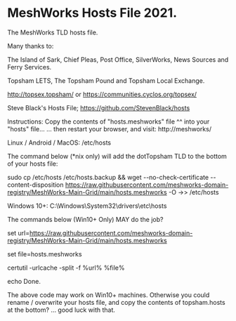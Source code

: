 # MeshWorks Hosts File 2021.
The MeshWorks TLD hosts file.

Many thanks to:

The Island of Sark, Chief Pleas, Post Office, SilverWorks, News Sources and Ferry Services.

Topsham LETS, The Topsham Pound and Topsham Local Exchange.

 http://topsex.topsham/ or https://communities.cyclos.org/topsex/

Steve Black's Hosts File; 
 https://github.com/StevenBlack/hosts


Instructions:
Copy the contents of "hosts.meshworks" file ^^ into your "hosts" file...
... then restart your browser, and visit:
http://meshworks/


Linux / Android / MacOS: /etc/hosts


The command below (*nix only) will add the dotTopsham TLD to the bottom of your hosts file:

sudo cp /etc/hosts /etc/hosts.backup && wget --no-check-certificate --content-disposition https://raw.githubusercontent.com/meshworks-domain-registry/MeshWorks-Main-Grid/main/hosts.meshworks -O ->> /etc/hosts


Windows 10+: C:\Windows\System32\drivers\etc\hosts

The commands below (Win10+ Only) MAY do the job?


set url=https://raw.githubusercontent.com/meshworks-domain-registry/MeshWorks-Main-Grid/main/hosts.meshworks

set file=hosts.meshworks

certutil -urlcache -split -f %url% %file%

echo Done.


The above code may work on Win10+ machines. 
Otherwise you could rename / overwrite your hosts file, and copy the contents of topsham.hosts at the bottom?
... good luck with that.


